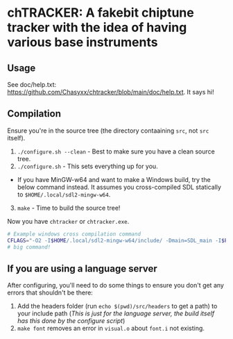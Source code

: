 # chTRACKER: A fakebit chiptune tracker with the idea of having various base instruments

## Usage
See doc/help.txt: <https://github.com/Chasyxx/chtracker/blob/main/doc/help.txt>. It says hi!

## Compilation
Ensure you're in the source tree (the directory contaaining `src`, not `src` itself).
1. `./configure.sh --clean` - Best to make sure you have a clean source tree.
2. `./configure.sh` - This sets everything up for you.
 * If you have MinGW-w64 and want to make a Windows build, try the below command instead. It assumes you cross-compiled SDL statically to `$HOME/.local/sdl2-mingw-w64`.
3. `make` - Time to build the source tree!

Now you have `chtracker` or `chtracker.exe`.
```bash
# Example windows cross compilation command
CFLAGS="-O2 -I$HOME/.local/sdl2-mingw-w64/include/ -Dmain=SDL_main -I$PWD/src/headers -Wall -Wextra -Werror" LIBS="$($HOME/.local/sdl2-mingw-w64/bin/sdl2-config --libs) --static" CC="x86_64-w64-mingw32-gcc -c" CXX="x86_64-w64-mingw32-g++ -c" CCLD=x86_64-w64-mingw32-g++ RES=x86_64-w64-mingw32-windres ./configure.sh --disable-sdl --icon
# big command!
```

## If you are using a language server
After configuring, you'll need to do some things to ensure you don't get any errors that shouldn't be there:
1. Add the headers folder (run `echo $(pwd)/src/headers` to get a path) to your include path (*This is just for the language server, the build itself has this done by the configure script*)
2. `make font` removes an error in `visual.o` about `font.i` not existing.


